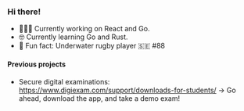 ### Hi there! 

- 👨🏻‍💻 Currently working on React and Go.
- 🤓 Currently learning Go and Rust.
- 🤿 Fun fact: Underwater rugby player 🇸🇪 #88

#### Previous projects

- Secure digital examinations: https://www.digiexam.com/support/downloads-for-students/
-> Go ahead, download the app, and take a demo exam!
